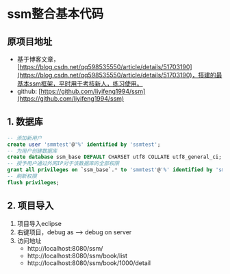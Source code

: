 # ssm整合基本代码
## 原项目地址	
- 基于博客文章，[https://blog.csdn.net/qq598535550/article/details/51703190](https://blog.csdn.net/qq598535550/article/details/51703190)，搭建的最基本ssm框架，平时用于考核新人，练习使用。		
- github:	[https://github.com/liyifeng1994/ssm](https://github.com/liyifeng1994/ssm)	

## 1. 数据库
```sql
-- 添加新用户
create user 'smmtest'@'%' identified by 'ssmtest';
-- 为用户创建数据库
create database ssm_base DEFAULT CHARSET utf8 COLLATE utf8_general_ci;
-- 授予用户通过外网IP对于该数据库的全部权限
grant all privileges on `ssm_base`.* to 'smmtest'@'%' identified by 'smmtest';
-- 刷新权限
flush privileges;
```
## 2. 项目导入
1. 项目导入eclipse
2. 右键项目，debug as --> debug on server
3. 访问地址			
	- http://localhost:8080/ssm/	
	- http://localhost:8080/ssm/book/list	
	- http://localhost:8080/ssm/book/1000/detail		
